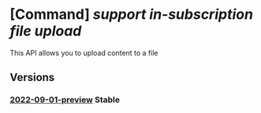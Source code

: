 # [Command] _support in-subscription file upload_

This API allows you to upload content to a file

## Versions

### [2022-09-01-preview](/Resources/mgmt-plane/L3N1YnNjcmlwdGlvbnMve30vcHJvdmlkZXJzL21pY3Jvc29mdC5zdXBwb3J0L2ZpbGV3b3Jrc3BhY2VzL3t9L2ZpbGVzL3t9L3VwbG9hZA==/2022-09-01-preview.xml) **Stable**

<!-- mgmt-plane /subscriptions/{}/providers/microsoft.support/fileworkspaces/{}/files/{}/upload 2022-09-01-preview -->
